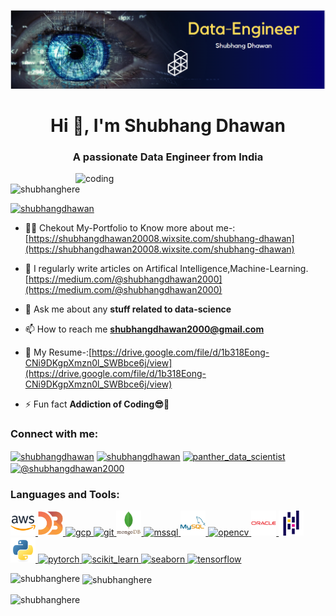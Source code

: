 ![logo](https://github.com/shubhanghere/shubhanghere/blob/main/Screenshot%202024-03-31%20082732.png)
<h1 align="center">Hi 👋, I'm Shubhang Dhawan</h1>
<h3 align="center">A passionate Data Engineer from India</h3>

<img align="right" alt="coding" width="400" src="https://camo.githubusercontent.com/19db51af5f90f1b152bc0b9078f5fe97053955be5074f03f17019c70345bdcdb/68747470733a2f2f6d69726f2e6d656469756d2e636f6d2f6d61782f313336302f302a37513379765349765f7430696f4a2d5a2e676966">

<p align="left"> <img src="https://komarev.com/ghpvc/?username=shubhanghere&label=Profile%20views&color=0e75b6&style=flat" alt="shubhanghere" /> </p>

<p align="left"> <a href="https://twitter.com/shubhangdhawan" target="blank"><img src="https://img.shields.io/twitter/follow/shubhangdhawan?logo=twitter&style=for-the-badge" alt="shubhangdhawan" /></a> </p>

- 👨‍💻 Chekout My-Portfolio to Know more about me-:[https://shubhangdhawan20008.wixsite.com/shubhang-dhawan](https://shubhangdhawan20008.wixsite.com/shubhang-dhawan)

- 📝 I regularly write articles on Artifical Intelligence,Machine-Learning. [https://medium.com/@shubhangdhawan2000](https://medium.com/@shubhangdhawan2000)

- 💬 Ask me about any **stuff related to data-science**

- 📫 How to reach me **shubhangdhawan2000@gmail.com**

- 📄 My Resume-:[https://drive.google.com/file/d/1b318Eong-CNi9DKgpXmzn0l_SWBbce6j/view](https://drive.google.com/file/d/1b318Eong-CNi9DKgpXmzn0l_SWBbce6j/view)

- ⚡ Fun fact **Addiction of Coding😎👾**

<h3 align="left">Connect with me:</h3>
<p align="left">
<a href="https://twitter.com/shubhangdhawan" target="blank"><img align="center" src="https://raw.githubusercontent.com/rahuldkjain/github-profile-readme-generator/master/src/images/icons/Social/twitter.svg" alt="shubhangdhawan" height="30" width="40" /></a>
<a href="https://linkedin.com/in/shubhangdhawan" target="blank"><img align="center" src="https://raw.githubusercontent.com/rahuldkjain/github-profile-readme-generator/master/src/images/icons/Social/linked-in-alt.svg" alt="shubhangdhawan" height="30" width="40" /></a>
<a href="https://instagram.com/panther_data_scientist" target="blank"><img align="center" src="https://raw.githubusercontent.com/rahuldkjain/github-profile-readme-generator/master/src/images/icons/Social/instagram.svg" alt="panther_data_scientist" height="30" width="40" /></a>
<a href="https://medium.com/@shubhangdhawan2000" target="blank"><img align="center" src="https://raw.githubusercontent.com/rahuldkjain/github-profile-readme-generator/master/src/images/icons/Social/medium.svg" alt="@shubhangdhawan2000" height="30" width="40" /></a>
</p>

<h3 align="left">Languages and Tools:</h3>
<p align="left"> <a href="https://aws.amazon.com" target="_blank" rel="noreferrer"> <img src="https://raw.githubusercontent.com/devicons/devicon/master/icons/amazonwebservices/amazonwebservices-original-wordmark.svg" alt="aws" width="40" height="40"/> </a> <a href="https://d3js.org/" target="_blank" rel="noreferrer"> <img src="https://raw.githubusercontent.com/devicons/devicon/master/icons/d3js/d3js-original.svg" alt="d3js" width="40" height="40"/> </a> <a href="https://cloud.google.com" target="_blank" rel="noreferrer"> <img src="https://www.vectorlogo.zone/logos/google_cloud/google_cloud-icon.svg" alt="gcp" width="40" height="40"/> </a> <a href="https://git-scm.com/" target="_blank" rel="noreferrer"> <img src="https://www.vectorlogo.zone/logos/git-scm/git-scm-icon.svg" alt="git" width="40" height="40"/> </a> <a href="https://www.mongodb.com/" target="_blank" rel="noreferrer"> <img src="https://raw.githubusercontent.com/devicons/devicon/master/icons/mongodb/mongodb-original-wordmark.svg" alt="mongodb" width="40" height="40"/> </a> <a href="https://www.microsoft.com/en-us/sql-server" target="_blank" rel="noreferrer"> <img src="https://www.svgrepo.com/show/303229/microsoft-sql-server-logo.svg" alt="mssql" width="40" height="40"/> </a> <a href="https://www.mysql.com/" target="_blank" rel="noreferrer"> <img src="https://raw.githubusercontent.com/devicons/devicon/master/icons/mysql/mysql-original-wordmark.svg" alt="mysql" width="40" height="40"/> </a> <a href="https://opencv.org/" target="_blank" rel="noreferrer"> <img src="https://www.vectorlogo.zone/logos/opencv/opencv-icon.svg" alt="opencv" width="40" height="40"/> </a> <a href="https://www.oracle.com/" target="_blank" rel="noreferrer"> <img src="https://raw.githubusercontent.com/devicons/devicon/master/icons/oracle/oracle-original.svg" alt="oracle" width="40" height="40"/> </a> <a href="https://pandas.pydata.org/" target="_blank" rel="noreferrer"> <img src="https://raw.githubusercontent.com/devicons/devicon/2ae2a900d2f041da66e950e4d48052658d850630/icons/pandas/pandas-original.svg" alt="pandas" width="40" height="40"/> </a> <a href="https://www.python.org" target="_blank" rel="noreferrer"> <img src="https://raw.githubusercontent.com/devicons/devicon/master/icons/python/python-original.svg" alt="python" width="40" height="40"/> </a> <a href="https://pytorch.org/" target="_blank" rel="noreferrer"> <img src="https://www.vectorlogo.zone/logos/pytorch/pytorch-icon.svg" alt="pytorch" width="40" height="40"/> </a> <a href="https://scikit-learn.org/" target="_blank" rel="noreferrer"> <img src="https://upload.wikimedia.org/wikipedia/commons/0/05/Scikit_learn_logo_small.svg" alt="scikit_learn" width="40" height="40"/> </a> <a href="https://seaborn.pydata.org/" target="_blank" rel="noreferrer"> <img src="https://seaborn.pydata.org/_images/logo-mark-lightbg.svg" alt="seaborn" width="40" height="40"/> </a> <a href="https://www.tensorflow.org" target="_blank" rel="noreferrer"> <img src="https://www.vectorlogo.zone/logos/tensorflow/tensorflow-icon.svg" alt="tensorflow" width="40" height="40"/> </a> </p>

<p><img align="left" src="https://github-readme-stats.vercel.app/api/top-langs?username=shubhanghere&show_icons=true&locale=en&layout=compact" alt="shubhanghere" /></p>

<p>&nbsp;<img align="center" src="https://github-readme-stats.vercel.app/api?username=shubhanghere&show_icons=true&locale=en" alt="shubhanghere" /></p>

<p><img align="center" src="https://github-readme-streak-stats.herokuapp.com/?user=shubhanghere&" alt="shubhanghere" /></p>
